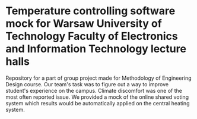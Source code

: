# Temperature controlling software mock for Warsaw University of Technology Faculty of Electronics and Information Technology lecture halls
Repository for a part of group project made for Methodology of Engineering Design course. Our team's task was to figure out a way to improve student's experience on the campus. Climate discomfort was one of the most often reported issue. We provided a mock of the online shared voting system which results would be automatically applied on the central heating system.
